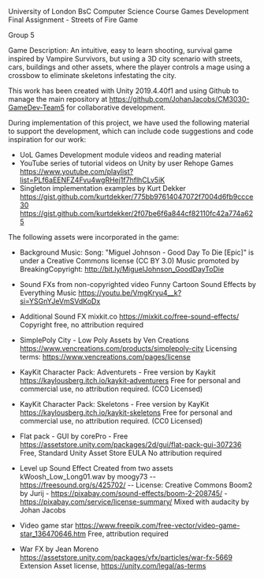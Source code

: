 University of London
BsC Computer Science Course
Games Development
Final Assignment - Streets of Fire Game

Group 5 

Game Description: An intuitive, easy to learn shooting, survival game inspired by Vampire Survivors, but using
a 3D city scenario with streets, cars, buildings and other assets, where the player controls a mage using a 
crossbow to eliminate skeletons infestating the city. 

This work has been created with Unity 2019.4.40f1 and using Github to manage the main repository at 
https://github.com/JohanJacobs/CM3030-GameDev-Team5 for collaborative development. 

During implementation of this project, we have used the following material to support the development, 
which can include code suggestions and code inspiration for our work: 

- UoL Games Development module videos and reading material
- YouTube series of tutorial videos on Unity by user Rehope Games
  https://www.youtube.com/playlist?list=PLf6aEENFZ4Fvu4wgRHej1f7hflhCLv5iK 
- Singleton implementation examples by Kurt Dekker
  https://gist.github.com/kurtdekker/775bb97614047072f7004d6fb9ccce30
  https://gist.github.com/kurtdekker/2f07be6f6a844cf82110fc42a774a625

The following assets were incorporated in the game: 

- Background Music:
  Song: "Miguel Johnson - Good Day To Die [Epic]" is under a Creative Commons license (CC BY 3.0)
  Music promoted by BreakingCopyright: http://bit.ly/MiguelJohnson_GoodDayToDie

- Sound FXs from non-copyrighted video Funny Cartoon Sound Effects by Everything Music
  https://youtu.be/VmgKryu4__k?si=YSGnYJeVmSVdKoDx

- Additional Sound FX mixkit.co
  https://mixkit.co/free-sound-effects/ 
  Copyright free, no attribution required

- SimplePoly City - Low Poly Assets by Ven Creations
  https://www.vencreations.com/products/simplepoly-city
  Licensing terms: https://www.vencreations.com/pages/license

- KayKit Character Pack: Adventurets - Free version by Kaykit
  https://kaylousberg.itch.io/kaykit-adventurers
  Free for personal and commercial use, no attribution required. (CC0 Licensed)

- KayKit Character Pack: Skeletons - Free version by KayKit
  https://kaylousberg.itch.io/kaykit-skeletons
  Free for personal and commercial use, no attribution required. (CC0 Licensed)

- Flat pack - GUI by corePro - Free
  https://assetstore.unity.com/packages/2d/gui/flat-pack-gui-307236
  Free, Standard Unity Asset Store EULA
  No attribution required

- Level up Sound Effect Created from two assets 
  kWoosh_Low_Long01.wav by moogy73 -- https://freesound.org/s/425702/ -- License: Creative Commons
  Boom2 by Jurij - https://pixabay.com/sound-effects/boom-2-208745/ - https://pixabay.com/service/license-summary/
  Mixed with audacity by Johan Jacobs
  
- Video game star
  https://www.freepik.com/free-vector/video-game-star_136470646.htm
  Free, attribution required

- War FX by Jean Moreno
  https://assetstore.unity.com/packages/vfx/particles/war-fx-5669
  Extension Asset license, https://unity.com/legal/as-terms
